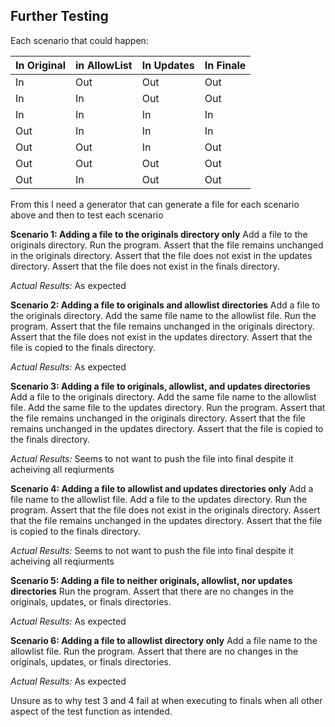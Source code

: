 ## Further Testing

Each scenario that could happen:

|In Original | in AllowList | In Updates| In Finale |
|------------|--------------|-----------|-----------|
| In | Out | Out | Out |
| In | In | Out | Out |
| In | In | In | In |
| Out | In | In | In |
| Out | Out | In | Out |
| Out | Out | Out | Out |
| Out | In | Out | Out |

From this I need a generator that can generate a file for each scenario above and then to test each scenario

**Scenario 1: Adding a file to the originals directory only**
Add a file to the originals directory.
Run the program.
Assert that the file remains unchanged in the originals directory.
Assert that the file does not exist in the updates directory.
Assert that the file does not exist in the finals directory.

*Actual Results:*
As expected

**Scenario 2: Adding a file to originals and allowlist directories**
Add a file to the originals directory.
Add the same file name to the allowlist file.
Run the program.
Assert that the file remains unchanged in the originals directory.
Assert that the file does not exist in the updates directory.
Assert that the file is copied to the finals directory.

*Actual Results:*
As expected

**Scenario 3: Adding a file to originals, allowlist, and updates directories**
Add a file to the originals directory.
Add the same file name to the allowlist file.
Add the same file to the updates directory.
Run the program.
Assert that the file remains unchanged in the originals directory.
Assert that the file remains unchanged in the updates directory.
Assert that the file is copied to the finals directory.

*Actual Results:*
Seems to not want to push the file into final despite it acheiving all reqiurments

**Scenario 4: Adding a file to allowlist and updates directories only**
Add a file name to the allowlist file.
Add a file to the updates directory.
Run the program.
Assert that the file does not exist in the originals directory.
Assert that the file remains unchanged in the updates directory.
Assert that the file is copied to the finals directory.

*Actual Results:*
Seems to not want to push the file into final despite it acheiving all reqiurments 

**Scenario 5: Adding a file to neither originals, allowlist, nor updates directories**
Run the program.
Assert that there are no changes in the originals, updates, or finals directories.

*Actual Results:*
As expected

**Scenario 6: Adding a file to allowlist directory only**
Add a file name to the allowlist file.
Run the program.
Assert that there are no changes in the originals, updates, or finals directories.

*Actual Results:*
As expected

Unsure as to why test 3 and 4 fail at when executing to finals when all other aspect of the test function as intended.